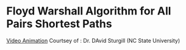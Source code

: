 # Floyd Warshall Algorithm for All Pairs Shortest Paths

[Video Animation](https://www.youtube.com/watch?v=0YX-3-VQCb0)
Courtsey of : Dr. DAvid Sturgill (NC State University)